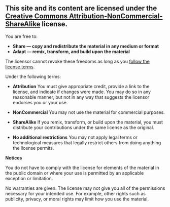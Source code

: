 ## This site and its content are licensed under the [Creative Commons Attribution-NonCommercial-ShareAlike](https://creativecommons.org/licenses/by-nc-sa/4.0/) license.

You are free to:

* **Share — copy and redistribute the material in any medium or format**
* **Adapt — remix, transform, and build upon the material**

The licensor cannot revoke these freedoms as long as you [follow the license terms](https://creativecommons.org/licenses/by-nc-sa/4.0/legalcode).

Under the following terms:

* **Attribution**
  You must give appropriate credit, provide a link to the license, and indicate if changes were made.
  You may do so in any reasonable manner, but not in any way that suggests the licensor endorses you or your use.

* **NonCommercial**
  You may not use the material for commercial purposes.

* **ShareAlike**
  If you remix, transform, or build upon the material, you must distribute your contributions under the same license as the original.

* **No additional restrictions**
  You may not apply legal terms or technological measures that legally restrict others from doing anything the license permits.

**Notices**

You do not have to comply with the license for elements of the material in the public domain or where your use is permitted by an applicable exception or limitation.

No warranties are given. The license may not give you all of the permissions necessary for your intended use. For example, other rights such as publicity, privacy, or moral rights may limit how you use the material.
